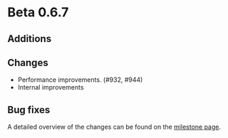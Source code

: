 # Beta 0.6.7


## Additions

## Changes
* Performance improvements. (#932, #944)
* Internal improvements

## Bug fixes

A detailed overview of the changes can be found on the [milestone page](https://github.com/Hannah-Sten/TeXiFy-IDEA/milestone/16).